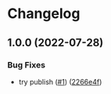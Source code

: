 # Changelog

## 1.0.0 (2022-07-28)


### Bug Fixes

* try publish ([#1](https://github.com/yandex-cloud/ui-logger/issues/1)) ([2266e4f](https://github.com/yandex-cloud/ui-logger/commit/2266e4f886e767cd6bb63e81c8ef3fed0be7c1d8))
